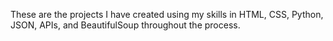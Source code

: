 These are the projects I have created using my skills in HTML, CSS, Python, JSON, APIs, and BeautifulSoup throughout the process.
